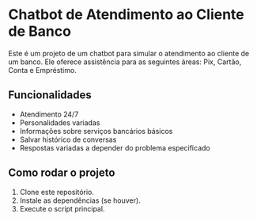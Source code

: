 # Chatbot de Atendimento ao Cliente de Banco

Este é um projeto de um chatbot para simular o atendimento ao cliente de um banco. Ele oferece assistência para as seguintes áreas: Pix, Cartão, Conta e Empréstimo.

## Funcionalidades
- Atendimento 24/7
- Personalidades variadas
- Informações sobre serviços bancários básicos
- Salvar histórico de conversas
- Respostas variadas a depender do problema especificado

## Como rodar o projeto
1. Clone este repositório.
2. Instale as dependências (se houver).
3. Execute o script principal.
